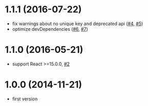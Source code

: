 # 1.1.1 (2016-07-22)

  * fix warnings about no unique key and deprecated api ([#4](https://github.com/justinwoo/react-if-else/issues/4), [#5](https://github.com/justinwoo/react-if-else/issues/5))
  * optimize devDependencies ([#6](https://github.com/justinwoo/react-if-else/issues/6), [#7](https://github.com/justinwoo/react-if-else/issues/7))

# 1.1.0 (2016-05-21)

  * support React >=15.0.0, [#2](https://github.com/justinwoo/react-if-else/pull/2)

# 1.0.0 (2014-11-21)

  * first version
